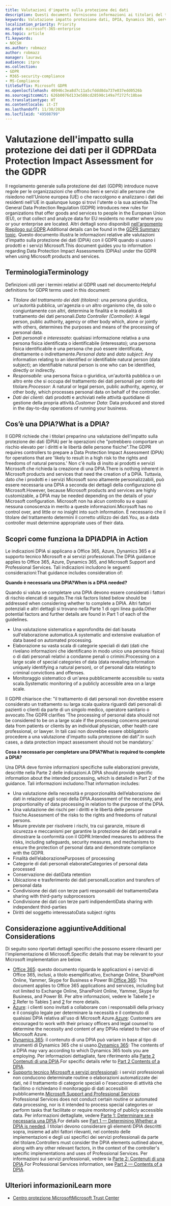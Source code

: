 ```yaml
---
title: Valutazioni d'impatto sulla protezione dei dati
description: Questi documenti forniscono informazioni ai titolari del trattamento dei dati per aiutarli a determinare se è necessaria una DPIA e, in tal caso, quali dettagli includere.
keywords: Valutazione impatto protezione dati, DPIA, Dynamics 365, servizi professionali Microsoft, Microsoft 365, documentazione Microsoft 365, RGPD
localization_priority: Priority
ms.prod: microsoft-365-enterprise
ms.topic: article
f1.keywords:
- NOCSH
ms.author: robmazz
author: robmazz
manager: laurawi
audience: itpro
ms.collection:
- GDPR
- M365-security-compliance
- MS-Compliance
titleSuffix: Microsoft GDPR
ms.openlocfilehash: 40946c3ea8d7c11a5cfddd8da737e037edd0526b
ms.sourcegitcommit: 626b0076d133e588cd28598c149a7f272fc18bae
ms.translationtype: HT
ms.contentlocale: it-IT
ms.lasthandoff: 11/30/2020
ms.locfileid: "49508799"
---
```

# <a name="data-protection-impact-assessment-for-the-gdpr"></a><span data-ttu-id="0514a-104">Valutazione dell'impatto sulla protezione dei dati per il GDPR</span><span class="sxs-lookup"><span data-stu-id="0514a-104">Data Protection Impact Assessment for the GDPR</span></span>

<span data-ttu-id="0514a-105">Il regolamento generale sulla protezione dei dati (GDPR) introduce nuove regole per le organizzazioni che offrono beni e servizi alle persone che risiedono nell'Unione europea (UE) o che raccolgono e analizzano i dati dei residenti nell'UE in qualunque luogo si trovi l'utente o la sua azienda.</span><span class="sxs-lookup"><span data-stu-id="0514a-105">The General Data Protection Regulation (GDPR) introduces new rules for organizations that offer goods and services to people in the European Union (EU), or that collect and analyze data for EU residents no matter where you or your enterprise are located.</span></span> <span data-ttu-id="0514a-106">Altri dettagli sono disponibili [nell'argomento Riepilogo sul GDPR](gdpr.md).</span><span class="sxs-lookup"><span data-stu-id="0514a-106">Additional details can be found in the [GDPR Summary topic](gdpr.md).</span></span> <span data-ttu-id="0514a-107">Questo documento illustra le informazioni relative alle valutazioni d’impatto sulla protezione dei dati (DPIA) con il GDPR quando si usano i prodotti e i servizi Microsoft.</span><span class="sxs-lookup"><span data-stu-id="0514a-107">This document guides you to information regarding Data Protection Impact Assessments (DPIAs) under the GDPR when using Microsoft products and services.</span></span>

## <a name="terminology"></a><span data-ttu-id="0514a-108">Terminologia</span><span class="sxs-lookup"><span data-stu-id="0514a-108">Terminology</span></span>

<span data-ttu-id="0514a-109">Definizioni utili per i termini relativi al GDPR usati nel documento:</span><span class="sxs-lookup"><span data-stu-id="0514a-109">Helpful definitions for GDPR terms used in this document:</span></span>

- <span data-ttu-id="0514a-110">*Titolare del trattamento dei dati (titolare)*: una persona giuridica, un'autorità pubblica, un'agenzia o un altro organismo che, da solo o congiuntamente con altri, determina le finalità e le modalità di trattamento dei dati personali.</span><span class="sxs-lookup"><span data-stu-id="0514a-110">*Data Controller (Controller)*: A legal person, public authority, agency or other body which, alone or jointly with others, determines the purposes and means of the processing of personal data.</span></span>  
- <span data-ttu-id="0514a-111">*Dati personali* e *interessato*: qualsiasi informazione relativa a una persona fisica identificata o identificabile (interessato); una persona fisica identificabile è una persona che può essere identificata, direttamente o indirettamente.</span><span class="sxs-lookup"><span data-stu-id="0514a-111">*Personal data* and *data subject*: Any information relating to an identified or identifiable natural person (data subject); an identifiable natural person is one who can be identified, directly or indirectly.</span></span>  
- <span data-ttu-id="0514a-112">*Responsabile*: una persona fisica o giuridica, un'autorità pubblica o un altro ente che si occupa del trattamento dei dati personali per conto del titolare.</span><span class="sxs-lookup"><span data-stu-id="0514a-112">*Processor*: A natural or legal person, public authority, agency, or other body, which processes personal data on behalf of the controller.</span></span>  
- <span data-ttu-id="0514a-113">*Dati dei clienti*: dati prodotti e archiviati nelle attività quotidiane di gestione della propria attività.</span><span class="sxs-lookup"><span data-stu-id="0514a-113">*Customer Data*: Data produced and stored in the day-to-day operations of running your business.</span></span>

## <a name="what-is-a-dpia"></a><span data-ttu-id="0514a-114">Cos’è una DPIA?</span><span class="sxs-lookup"><span data-stu-id="0514a-114">What is a DPIA?</span></span>

<span data-ttu-id="0514a-115">Il GDPR richiede che i titolari preparino una valutazione dell'impatto sulla protezione dei dati (DPIA) per le operazioni che "potrebbero comportare un rischio elevato per i diritti e le libertà delle persone fisiche".</span><span class="sxs-lookup"><span data-stu-id="0514a-115">The GDPR requires controllers to prepare a Data Protection Impact Assessment (DPIA) for operations that are 'likely to result in a high risk to the rights and freedoms of natural persons.'</span></span> <span data-ttu-id="0514a-116">Non c'è nulla di insito ai prodotti e servizi Microsoft che richieda la creazione di una DPIA.</span><span class="sxs-lookup"><span data-stu-id="0514a-116">There is nothing inherent in Microsoft products and services that need the creation of a DPIA.</span></span> <span data-ttu-id="0514a-117">Tuttavia, dato che i prodotti e i servizi Microsoft sono altamente personalizzabili, può essere necessaria una DPIA a seconda dei dettagli della configurazione di Microsoft.</span><span class="sxs-lookup"><span data-stu-id="0514a-117">However, because Microsoft products and services are highly customizable, a DPIA may be needed depending on the details of your Microsoft configuration.</span></span> <span data-ttu-id="0514a-118">Microsoft non ha alcun controllo su e quasi nessuna conoscenza in merito a queste informazioni.</span><span class="sxs-lookup"><span data-stu-id="0514a-118">Microsoft has no control over, and little or no insight into such information.</span></span> <span data-ttu-id="0514a-119">È necessario che il titolare del trattamento determini il corretto utilizzo dei dati.</span><span class="sxs-lookup"><span data-stu-id="0514a-119">You, as a data controller must determine appropriate uses of their data.</span></span>

## <a name="dpia-in-action"></a><span data-ttu-id="0514a-120">Scopri come funziona la DPIA</span><span class="sxs-lookup"><span data-stu-id="0514a-120">DPIA in Action</span></span>

<span data-ttu-id="0514a-121">Le indicazioni DPIA si applicano a Office 365, Azure, Dynamics 365 e al supporto tecnico Microsoft e ai servizi professionali.</span><span class="sxs-lookup"><span data-stu-id="0514a-121">The DPIA guidance applies to Office 365, Azure, Dynamics 365, and Microsoft Support and Professional Services.</span></span> <span data-ttu-id="0514a-122">Tali indicazioni includono le seguenti considerazioni:</span><span class="sxs-lookup"><span data-stu-id="0514a-122">That guidance includes consideration of:</span></span>

<span data-ttu-id="0514a-123">**Quando è necessaria una DPIA?**</span><span class="sxs-lookup"><span data-stu-id="0514a-123">**When is a DPIA needed?**</span></span>

<span data-ttu-id="0514a-124">Quando si valuta se completare una DPIA devono essere considerati i fattori di rischio elencati di seguito.</span><span class="sxs-lookup"><span data-stu-id="0514a-124">The risk factors listed below should be addressed when considering whether to complete a DPIA.</span></span> <span data-ttu-id="0514a-125">Altri fattori potenziali e altri dettagli si trovano nella Parte 1 di ogni linea guida.</span><span class="sxs-lookup"><span data-stu-id="0514a-125">Other potential factors and further details are found in Part 1 of each of the guidelines.</span></span>  

- <span data-ttu-id="0514a-126">Una valutazione sistematica e approfondita dei dati basata sull'elaborazione automatica.</span><span class="sxs-lookup"><span data-stu-id="0514a-126">A systematic and extensive evaluation of data based on automated processing.</span></span>  
- <span data-ttu-id="0514a-127">Elaborazione su vasta scala di categorie speciali di dati (dati che rivelano informazioni che identificano in modo unico una persona fisica) o di dati personali relativi a condanne penali o crimini.</span><span class="sxs-lookup"><span data-stu-id="0514a-127">Processing on a large scale of special categories of data (data revealing information uniquely identifying a natural person), or of personal data relating to criminal convictions and offenses.</span></span>
- <span data-ttu-id="0514a-128">Monitoraggio sistematico di un'area pubblicamente accessibile su vasta scala.</span><span class="sxs-lookup"><span data-stu-id="0514a-128">Systematic monitoring of a publicly accessible area on a large scale.</span></span>

<span data-ttu-id="0514a-129">Il GDPR chiarisce che: "il trattamento di dati personali non dovrebbe essere considerato un trattamento su larga scala qualora riguardi dati personali di pazienti o clienti da parte di un singolo medico, operatore sanitario o avvocato.</span><span class="sxs-lookup"><span data-stu-id="0514a-129">The GDPR clarifies 'The processing of personal data should not be considered to be on a large scale if the processing concerns personal data from patients or clients by an individual physician, other health care professional, or lawyer.</span></span> <span data-ttu-id="0514a-130">In tali casi non dovrebbe essere obbligatorio procedere a una valutazione d'impatto sulla protezione dei dati".</span><span class="sxs-lookup"><span data-stu-id="0514a-130">In such cases, a data protection impact assessment should not be mandatory.'</span></span>

<span data-ttu-id="0514a-131">**Cosa è necessario per completare una DPIA?**</span><span class="sxs-lookup"><span data-stu-id="0514a-131">**What is required to complete a DPIA?**</span></span>

<span data-ttu-id="0514a-132">Una DPIA deve fornire informazioni specifiche sulle elaborazioni previste, descritte nella Parte 2 delle indicazioni.</span><span class="sxs-lookup"><span data-stu-id="0514a-132">A DPIA should provide specific information about the intended processing, which is detailed in Part 2 of the guidance.</span></span> <span data-ttu-id="0514a-133">Tali informazioni includono:</span><span class="sxs-lookup"><span data-stu-id="0514a-133">That information includes:</span></span>

- <span data-ttu-id="0514a-134">Una valutazione della necessità e proporzionalità dell’elaborazione dei dati in relazione agli scopi della DPIA.</span><span class="sxs-lookup"><span data-stu-id="0514a-134">Assessment of the necessity, and proportionality of data processing in relation to the purpose of the DPIA.</span></span>  
- <span data-ttu-id="0514a-135">Una valutazione dei rischi per i diritti e le libertà delle persone fisiche.</span><span class="sxs-lookup"><span data-stu-id="0514a-135">Assessment of the risks to the rights and freedoms of natural persons.</span></span>
- <span data-ttu-id="0514a-136">Misure previste per risolvere i rischi, tra cui garanzie, misure di sicurezza e meccanismi per garantire la protezione dei dati personali e dimostrare la conformità con il GDPR.</span><span class="sxs-lookup"><span data-stu-id="0514a-136">Intended measures to address the risks, including safeguards, security measures, and mechanisms to ensure the protection of personal data and demonstrate compliance with the GDPR.</span></span>
- <span data-ttu-id="0514a-137">Finalità dell’elaborazione</span><span class="sxs-lookup"><span data-stu-id="0514a-137">Purposes of processing</span></span>  
- <span data-ttu-id="0514a-138">Categorie di dati personali elaborate</span><span class="sxs-lookup"><span data-stu-id="0514a-138">Categories of personal data processed</span></span>  
- <span data-ttu-id="0514a-139">Conservazione dei dati</span><span class="sxs-lookup"><span data-stu-id="0514a-139">Data retention</span></span>  
- <span data-ttu-id="0514a-140">Ubicazione e trasferimento dei dati personali</span><span class="sxs-lookup"><span data-stu-id="0514a-140">Location and transfers of personal data</span></span>  
- <span data-ttu-id="0514a-141">Condivisione dei dati con terze parti responsabili del trattamento</span><span class="sxs-lookup"><span data-stu-id="0514a-141">Data sharing with third-party subprocessors</span></span>  
- <span data-ttu-id="0514a-142">Condivisione dei dati con terze parti indipendenti</span><span class="sxs-lookup"><span data-stu-id="0514a-142">Data sharing with independent third-parties</span></span>  
- <span data-ttu-id="0514a-143">Diritti del soggetto interessato</span><span class="sxs-lookup"><span data-stu-id="0514a-143">Data subject rights</span></span>

## <a name="additional-considerations"></a><span data-ttu-id="0514a-144">Considerazione aggiuntive</span><span class="sxs-lookup"><span data-stu-id="0514a-144">Additional Considerations</span></span>

<span data-ttu-id="0514a-145">Di seguito sono riportati dettagli specifici che possono essere rilevanti per l'implementazione di Microsoft.</span><span class="sxs-lookup"><span data-stu-id="0514a-145">Specific details that may be relevant to your Microsoft implementation are below.</span></span>

- <span data-ttu-id="0514a-146">[Office 365](gdpr-dpia-office365.md): questo documento riguarda le applicazioni e i servizi di Office 365, inclusi, a titolo esemplificativo, Exchange Online, SharePoint Online, Yammer, Skype for Business e Power BI.</span><span class="sxs-lookup"><span data-stu-id="0514a-146">[Office 365](gdpr-dpia-office365.md): This document applies to Office 365 applications and services, including but not limited to Exchange Online, SharePoint Online, Yammer, Skype for Business, and Power BI.</span></span> <span data-ttu-id="0514a-147">Per altre informazioni, vedere le Tabelle [1](https://docs.microsoft.com/microsoft-365/compliance/gdpr-dpia-office365#part-1--determining-whether-a-dpia-is-needed) e [2](https://docs.microsoft.com/microsoft-365/compliance/gdpr-dpia-office365#part-2--contents-of-a-dpia).</span><span class="sxs-lookup"><span data-stu-id="0514a-147">Refer to Tables [1](https://docs.microsoft.com/microsoft-365/compliance/gdpr-dpia-office365#part-1--determining-whether-a-dpia-is-needed) and [2](https://docs.microsoft.com/microsoft-365/compliance/gdpr-dpia-office365#part-2--contents-of-a-dpia) for more details.</span></span>  
- <span data-ttu-id="0514a-148">[Azure](gdpr-dpia-azure.md): i clienti sono invitati a collaborare con i responsabili della privacy e il consiglio legale per determinare la necessità e il contenuto di qualsiasi DPIA relativa all'uso di Microsoft Azure.</span><span class="sxs-lookup"><span data-stu-id="0514a-148">[Azure](gdpr-dpia-azure.md): Customers are encouraged to work with their privacy officers and legal counsel to determine the necessity and content of any DPIAs related to their use of Microsoft Azure.</span></span>  
- <span data-ttu-id="0514a-149">[Dynamics 365](gdpr-dpia-dynamics.md): il contenuto di una DPIA può variare in base al tipo di strumenti di Dynamics 365 che si usano.</span><span class="sxs-lookup"><span data-stu-id="0514a-149">[Dynamics 365](gdpr-dpia-dynamics.md): The contents of a DPIA may vary according to which Dynamics 365 tools you are employing.</span></span> <span data-ttu-id="0514a-150">Per informazioni dettagliate, fare riferimento alla [Parte 2 Contenuti di una DPIA](https://docs.microsoft.com/microsoft-365/compliance/gdpr-dpia-dynamics#part-2--contents-of-a-dpia).</span><span class="sxs-lookup"><span data-stu-id="0514a-150">For specific details refer to [Part 2 Contents of a DPIA](https://docs.microsoft.com/microsoft-365/compliance/gdpr-dpia-dynamics#part-2--contents-of-a-dpia).</span></span>
- <span data-ttu-id="0514a-151">[Supporto tecnico Microsoft e servizi professionali](gdpr-dpia-prof-services.md): i servizi professionali non conducono determinate routine o elaborazioni automatizzate dei dati, né il trattamento di categorie speciali o l'esecuzione di attività che facilitino o richiedano il monitoraggio di dati accessibili pubblicamente.</span><span class="sxs-lookup"><span data-stu-id="0514a-151">[Microsoft Support and Professional Services](gdpr-dpia-prof-services.md): Professional Services does not conduct certain routine or automated data processing, nor is it intended to process special categories or perform tasks that facilitate or require monitoring of publicly accessible data.</span></span> <span data-ttu-id="0514a-152">Per informazioni dettagliate, vedere [Parte 1: Determinare se è necessaria una DPIA](https://docs.microsoft.com/microsoft-365/compliance/gdpr-dpia-prof-services#part-1--determining-whether-a-dpia-is-needed).</span><span class="sxs-lookup"><span data-stu-id="0514a-152">For details see [Part 1 — Determining Whether a DPIA is needed](https://docs.microsoft.com/microsoft-365/compliance/gdpr-dpia-prof-services#part-1--determining-whether-a-dpia-is-needed).</span></span> <span data-ttu-id="0514a-153">I titolari devono considerare gli elementi DPIA descritti sopra, insieme ad altri fattori rilevanti, nel contesto delle implementazioni e degli usi specifici dei servizi professionali da parte del titolare.</span><span class="sxs-lookup"><span data-stu-id="0514a-153">Controllers must consider the DPIA elements outlined above, along with any other relevant factors, in the context of the controller's specific implementations and uses of Professional Services.</span></span> <span data-ttu-id="0514a-154">Per informazioni sui servizi professionali, vedere la [Parte 2: Contenuti di una DPIA](https://docs.microsoft.com/microsoft-365/compliance/gdpr-dpia-prof-services#part-2--contents-of-a-dpia).</span><span class="sxs-lookup"><span data-stu-id="0514a-154">For Professional Services information, see [Part 2 — Contents of a DPIA](https://docs.microsoft.com/microsoft-365/compliance/gdpr-dpia-prof-services#part-2--contents-of-a-dpia).</span></span>

## <a name="learn-more"></a><span data-ttu-id="0514a-155">Ulteriori informazioni</span><span class="sxs-lookup"><span data-stu-id="0514a-155">Learn more</span></span>

- [<span data-ttu-id="0514a-156">Centro protezione Microsoft</span><span class="sxs-lookup"><span data-stu-id="0514a-156">Microsoft Trust Center</span></span>](https://www.microsoft.com/trust-center/privacy/gdpr-overview)
